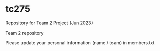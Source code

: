 # tc275
Repository for Team 2 Project (Jun 2023)

Team 2 repository

Please update your personal information (name / team) in members.txt
